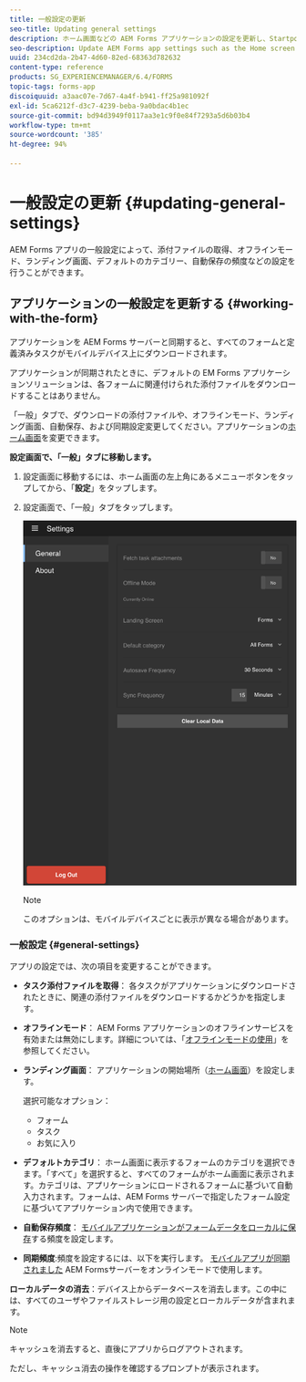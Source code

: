 ```yaml
---
title: 一般設定の更新
seo-title: Updating general settings
description: ホーム画面などの AEM Forms アプリケーションの設定を更新し、Startpoints や添付ファイルのオプションを取得する
seo-description: Update AEM Forms app settings such as the Home screen and fetch Startpoints and attachments options
uuid: 234cd2da-2b47-4d60-82ed-68363d782632
content-type: reference
products: SG_EXPERIENCEMANAGER/6.4/FORMS
topic-tags: forms-app
discoiquuid: a3aac07e-7d67-4a4f-b941-ff25a981092f
exl-id: 5ca6212f-d3c7-4239-beba-9a0bdac4b1ec
source-git-commit: bd94d3949f0117aa3e1c9f0e84f7293a5d6b03b4
workflow-type: tm+mt
source-wordcount: '385'
ht-degree: 94%

---
```


# 一般設定の更新 {#updating-general-settings}

AEM Forms アプリの一般設定によって、添付ファイルの取得、オフラインモード、ランディング画面、デフォルトのカテゴリー、自動保存の頻度などの設定を行うことができます。

## アプリケーションの一般設定を更新する {#working-with-the-form}

アプリケーションを AEM Forms サーバーと同期すると、すべてのフォームと定義済みタスクがモバイルデバイス上にダウンロードされます。

アプリケーションが同期されたときに、デフォルトの EM Forms アプリケーションソリューションは、各フォームに関連付けられた添付ファイルをダウンロードすることはありません。

「一般」タブで、ダウンロードの添付ファイルや、オフラインモード、ランディング画面、自動保存、および同期設定変更してください。アプリケーションの[ホーム画面](/help/forms/using/home-screen.md)を変更できます。

**設定画面で、「一般」タブに移動します。**

1. 設定画面に移動するには、ホーム画面の左上角にあるメニューボタンをタップしてから、「**設定**」をタップします。
1. 設定画面で、「一般」タブをタップします。

   ![AEM Forms アプリケーションの一般設定](assets/gen-settings-2.png)

   >[!NOTE]
   >
   >このオプションは、モバイルデバイスごとに表示が異なる場合があります。

### 一般設定 {#general-settings}

アプリの設定では、次の項目を変更することができます。

* **タスク添付ファイルを取得**： 各タスクがアプリケーションにダウンロードされたときに、関連の添付ファイルをダウンロードするかどうかを指定します。

* **オフラインモード**： AEM Forms アプリケーションのオフラインサービスを有効または無効にします。詳細については、「[オフラインモードの使用](/help/forms/using/work-offline-mode.md)」を参照してください。

* **ランディング画面**： アプリケーションの開始場所（[ホーム画面](/help/forms/using/home-screen.md)）を設定します。

   選択可能なオプション：

   * フォーム
   * タスク
   * お気に入り

* **デフォルトカテゴリ**： ホーム画面に表示するフォームのカテゴリを選択できます。「すべて」を選択すると、すべてのフォームがホーム画面に表示されます。カテゴリは、アプリケーションにロードされるフォームに基づいて自動入力されます。フォームは、AEM Forms サーバーで指定したフォーム設定に基づいてアプリケーション内で使用できます。

* **自動保存頻度**： [モバイルアプリケーションがフォームデータをローカルに保存](/help/forms/using/autosave-data-app.md)する頻度を設定します。

* **同期頻度**:頻度を設定するには、以下を実行します。 [モバイルアプリが同期されました](/help/forms/using/sync-app.md) AEM Formsサーバーをオンラインモードで使用します。

**ローカルデータの消去**：デバイス上からデータベースを消去します。この中には、すべてのユーザやファイルストレージ用の設定とローカルデータが含まれます。 

>[!NOTE]
>
>キャッシュを消去すると、直後にアプリからログアウトされます。
>
>ただし、キャッシュ消去の操作を確認するプロンプトが表示されます。
